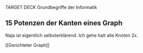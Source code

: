 TARGET DECK
Grundbegriffe der Informatik

15 Potenzen der Kanten eines Graph
---
Naja ist eigentlich selbsterklärend. Ich gehe halt alle Knoten 2x.
<!--ID: 1707248572008-->

[[Gerichteter Graph]]